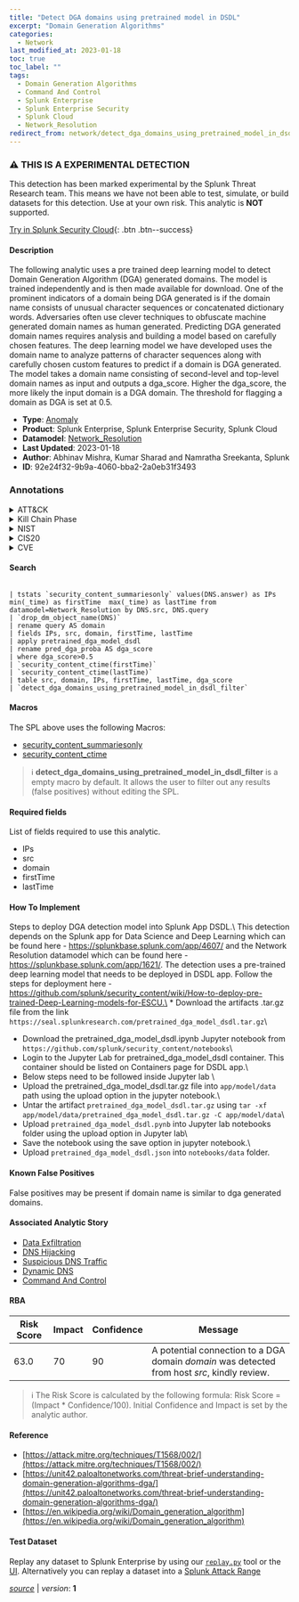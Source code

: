 ```yaml
---
title: "Detect DGA domains using pretrained model in DSDL"
excerpt: "Domain Generation Algorithms"
categories:
  - Network
last_modified_at: 2023-01-18
toc: true
toc_label: ""
tags:
  - Domain Generation Algorithms
  - Command And Control
  - Splunk Enterprise
  - Splunk Enterprise Security
  - Splunk Cloud
  - Network_Resolution
redirect_from: network/detect_dga_domains_using_pretrained_model_in_dsdl/
---
```


### :warning: THIS IS A EXPERIMENTAL DETECTION
This detection has been marked experimental by the Splunk Threat Research team. This means we have not been able to test, simulate, or build datasets for this detection. Use at your own risk. This analytic is **NOT** supported.


[Try in Splunk Security Cloud](https://www.splunk.com/en_us/cyber-security.html){: .btn .btn--success}

#### Description

The following analytic uses a pre trained deep learning model to detect Domain Generation Algorithm (DGA) generated domains. The model is trained independently and is then made available for download. One of the prominent indicators of a domain being DGA generated is if the domain name consists of unusual character sequences or concatenated dictionary words. Adversaries often use clever techniques to obfuscate machine generated domain names as human generated. Predicting DGA generated domain names requires analysis and building a model based on carefully chosen features. The deep learning model we have developed uses the domain name to analyze patterns of character sequences along with carefully chosen custom features to predict if a domain is DGA generated. The model takes a domain name consisting of second-level and top-level domain names as input and outputs a dga_score. Higher the dga_score, the more likely the input domain is a DGA domain. The threshold for flagging a domain as DGA is set at 0.5.

- **Type**: [Anomaly](https://github.com/splunk/security_content/wiki/Detection-Analytic-Types)
- **Product**: Splunk Enterprise, Splunk Enterprise Security, Splunk Cloud
- **Datamodel**: [Network_Resolution](https://docs.splunk.com/Documentation/CIM/latest/User/NetworkResolution)
- **Last Updated**: 2023-01-18
- **Author**: Abhinav Mishra, Kumar Sharad and Namratha Sreekanta, Splunk
- **ID**: 92e24f32-9b9a-4060-bba2-2a0eb31f3493

### Annotations
<details>
  <summary>ATT&CK</summary>

<div markdown="1">

#### [ATT&CK](https://attack.mitre.org/)

| ID          | Technique   | Tactic         |
| ----------- | ----------- |--------------- |
| [T1568.002](https://attack.mitre.org/techniques/T1568/002/) | Domain Generation Algorithms | Command And Control |

</div>
</details>


<details>
  <summary>Kill Chain Phase</summary>

<div markdown="1">

* Command and Control


</div>
</details>


<details>
  <summary>NIST</summary>

<div markdown="1">

* DE.AE



</div>
</details>

<details>
  <summary>CIS20</summary>

<div markdown="1">

* CIS 10



</div>
</details>

<details>
  <summary>CVE</summary>

<div markdown="1">


</div>
</details>


#### Search

```

| tstats `security_content_summariesonly` values(DNS.answer) as IPs min(_time) as firstTime  max(_time) as lastTime from datamodel=Network_Resolution by DNS.src, DNS.query 
| `drop_dm_object_name(DNS)` 
| rename query AS domain 
| fields IPs, src, domain, firstTime, lastTime 
| apply pretrained_dga_model_dsdl 
| rename pred_dga_proba AS dga_score 
| where dga_score>0.5 
| `security_content_ctime(firstTime)`  
| `security_content_ctime(lastTime)` 
| table src, domain, IPs, firstTime, lastTime, dga_score 
| `detect_dga_domains_using_pretrained_model_in_dsdl_filter`
```

#### Macros
The SPL above uses the following Macros:
* [security_content_summariesonly](https://github.com/splunk/security_content/blob/develop/macros/security_content_summariesonly.yml)
* [security_content_ctime](https://github.com/splunk/security_content/blob/develop/macros/security_content_ctime.yml)

> :information_source:
> **detect_dga_domains_using_pretrained_model_in_dsdl_filter** is a empty macro by default. It allows the user to filter out any results (false positives) without editing the SPL.



#### Required fields
List of fields required to use this analytic.
* IPs
* src
* domain
* firstTime
* lastTime



#### How To Implement
Steps to deploy DGA detection model into Splunk App DSDL.\ This detection depends on the Splunk app for Data Science and Deep Learning which can be found here - https://splunkbase.splunk.com/app/4607/ and the Network Resolution datamodel which can be found here - https://splunkbase.splunk.com/app/1621/. The detection uses a pre-trained deep learning model that needs to be deployed in DSDL app. Follow the steps for deployment here - https://github.com/splunk/security_content/wiki/How-to-deploy-pre-trained-Deep-Learning-models-for-ESCU.\ * Download the artifacts .tar.gz file from the link  `https://seal.splunkresearch.com/pretrained_dga_model_dsdl.tar.gz`\
* Download the pretrained_dga_model_dsdl.ipynb Jupyter notebook from `https://github.com/splunk/security_content/notebooks`\
* Login to the Jupyter Lab for pretrained_dga_model_dsdl container. This container should be listed on Containers page for DSDL app.\
* Below steps need to be followed inside Jupyter lab \
* Upload the pretrained_dga_model_dsdl.tar.gz file into `app/model/data` path using the upload option in the jupyter notebook.\
*  Untar the artifact `pretrained_dga_model_dsdl.tar.gz` using `tar -xf app/model/data/pretrained_dga_model_dsdl.tar.gz -C app/model/data`\
* Upload `pretrained_dga_model_dsdl.pynb` into Jupyter lab notebooks folder using the upload option in Jupyter lab\
* Save the notebook using the save option in jupyter notebook.\
* Upload `pretrained_dga_model_dsdl.json` into `notebooks/data` folder.
#### Known False Positives
False positives may be present if domain name is similar to dga generated domains.

#### Associated Analytic Story
* [Data Exfiltration](/stories/data_exfiltration)
* [DNS Hijacking](/stories/dns_hijacking)
* [Suspicious DNS Traffic](/stories/suspicious_dns_traffic)
* [Dynamic DNS](/stories/dynamic_dns)
* [Command And Control](/stories/command_and_control)




#### RBA

| Risk Score  | Impact      | Confidence   | Message      |
| ----------- | ----------- |--------------|--------------|
| 63.0 | 70 | 90 | A potential connection to a DGA domain $domain$ was detected from host $src$, kindly review. |


> :information_source:
> The Risk Score is calculated by the following formula: Risk Score = (Impact * Confidence/100). Initial Confidence and Impact is set by the analytic author.


#### Reference

* [https://attack.mitre.org/techniques/T1568/002/](https://attack.mitre.org/techniques/T1568/002/)
* [https://unit42.paloaltonetworks.com/threat-brief-understanding-domain-generation-algorithms-dga/](https://unit42.paloaltonetworks.com/threat-brief-understanding-domain-generation-algorithms-dga/)
* [https://en.wikipedia.org/wiki/Domain_generation_algorithm](https://en.wikipedia.org/wiki/Domain_generation_algorithm)



#### Test Dataset
Replay any dataset to Splunk Enterprise by using our [`replay.py`](https://github.com/splunk/attack_data#using-replaypy) tool or the [UI](https://github.com/splunk/attack_data#using-ui).
Alternatively you can replay a dataset into a [Splunk Attack Range](https://github.com/splunk/attack_range#replay-dumps-into-attack-range-splunk-server)




[*source*](https://github.com/splunk/security_content/tree/develop/detections/experimental/network/detect_dga_domains_using_pretrained_model_in_dsdl.yml) \| *version*: **1**
